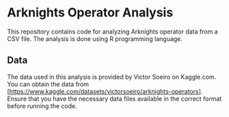# Arknights Operator Analysis

This repository contains code for analyzing Arknights operator data from a CSV file. The analysis is done using R programming language.

## Data

The data used in this analysis is provided by Victor Soeiro on Kaggle.com. You can obtain the data from [https://www.kaggle.com/datasets/victorsoeiro/arknights-operators]. Ensure that you have the necessary data files available in the correct format before running the code.

